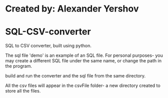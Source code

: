# Created by: Alexander Yershov
# SQL-CSV-converter
SQL to CSV converter, built using python.

The sql file 'demo' is an example of an SQL file. For personal purposes- you may create a different SQL file under the same name, or change the path in the program. 

build and run the converter and the sql file from the same directory.

All the csv files will appear in the csvFile folder- a new directory created to store all the files.